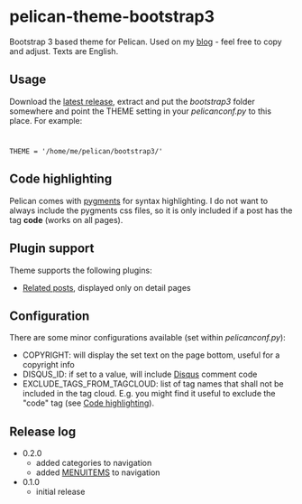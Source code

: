 pelican-theme-bootstrap3
========================

Bootstrap 3 based theme for Pelican. Used on my [blog](https://www.zoe.vc) - feel free to copy and adjust.
Texts are English.

Usage
-----

Download the [latest release](https://github.com/dArignac/pelican-theme-bootstrap3/releases/latest), extract and put the *bootstrap3* folder somewhere and point the THEME setting in your *pelicanconf.py* to this place. For example:

#
    THEME = '/home/me/pelican/bootstrap3/'

Code highlighting
-----------------

Pelican comes with [pygments](http://docs.getpelican.com/en/3.3.0/getting_started.html#syntax-highlighting) for syntax highlighting.
I do not want to always include the pygments css files, so it is only included if a post has the tag **code** (works on all pages).


Plugin support
--------------

Theme supports the following plugins:

* [Related posts](https://github.com/getpelican/pelican-plugins/tree/master/related_posts), displayed only on detail pages


Configuration
-------------

There are some minor configurations available (set within *pelicanconf.py*):

* COPYRIGHT: will display the set text on the page bottom, useful for a copyright info
* DISQUS_ID: if set to a value, will include [Disqus](http://disqus.com/) comment code
* EXCLUDE_TAGS_FROM_TAGCLOUD: list of tag names that shall not be included in the tag cloud. E.g. you might find it useful to exclude the "code" tag (see [Code highlighting](#code-highlighting)).

Release log
-----------

* 0.2.0
    * added categories to navigation
    * added [MENUITEMS](http://docs.getpelican.com/en/3.3.0/settings.html#themes) to navigation
* 0.1.0
    * initial release
